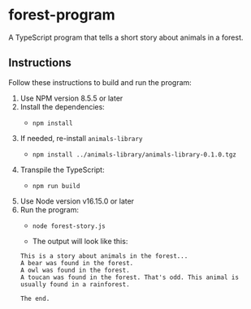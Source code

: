 # forest-program

A TypeScript program that tells a short story about animals in a forest.

## Instructions

Follow these instructions to build and run the program:

1. Use NPM version 8.5.5 or later
2. Install the dependencies:
   * ```shell
     npm install
     ```
3. If needed, re-install `animals-library`
   * ```shell
     npm install ../animals-library/animals-library-0.1.0.tgz
     ```
5. Transpile the TypeScript:
   * ```shell
     npm run build
     ```
6. Use Node version v16.15.0 or later
7. Run the program:
   * ```shell
     node forest-story.js
     ```
   * The output will look like this:
   ```text
   This is a story about animals in the forest...
   A bear was found in the forest.
   A owl was found in the forest.
   A toucan was found in the forest. That's odd. This animal is usually found in a rainforest.
   
   The end.
   ```
